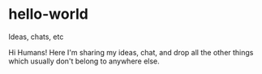 # hello-world
Ideas, chats, etc

Hi Humans!
Here I'm sharing my ideas, chat, and drop all the other things which usually don't belong to anywhere else.
